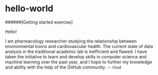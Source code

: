 # hello-world
######[Getting started exercise]

Hello!

I am pharmacology researcher studying the relationship between environmental toxins and cardiovascular
health. The current state of data analysis in the traditional academic lab is inefficient and flawed.
I have taken the initiative to learn and develop skills in computer science and machine learning over
the past year, and I hope to further my knowledge and ability with the help of the GitHub community. -- `Chad`
